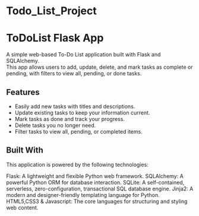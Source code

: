 
# Todo_List_Project


# ToDoList Flask App

A simple web-based To-Do List application built with Flask and SQLAlchemy.  
This app allows users to add, update, delete, and mark tasks as complete or pending, with filters to view all, pending, or done tasks.

## Features
 - Easily add new tasks with titles and descriptions.
 - Update existing tasks to keep your information current.
 - Mark tasks as done and track your progress.
 - Delete tasks you no longer need.
 - Filter tasks to view all, pending, or completed items.

## Built With
This application is powered by the following technologies:

Flask: A lightweight and flexible Python web framework.
SQLAlchemy: A powerful Python ORM for database interaction.
SQLite: A self-contained, serverless, zero-configuration, transactional SQL database engine.
Jinja2: A modern and designer-friendly templating language for Python.
HTML5,CSS3 & Javascript: The core languages for structuring and styling web content.
